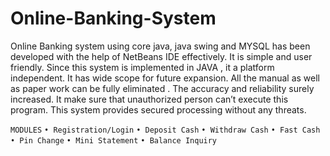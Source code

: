 # Online-Banking-System
Online Banking system using core java, java swing and MYSQL has been developed with the help of NetBeans IDE effectively. 
It is simple and user friendly. Since this system is implemented in JAVA , it a platform independent. 
It has wide scope for future expansion. 
All the manual as well as paper work can be fully eliminated . 
The accuracy and reliability surely increased. It make sure that unauthorized person can’t execute this program. 
This system provides secured processing without any threats.

``MODULES``
``•	Registration/Login``
``•	Deposit Cash``
``•	Withdraw Cash``
``•	Fast Cash``
``•	Pin Change``
``•	Mini Statement``
``•	Balance Inquiry``
